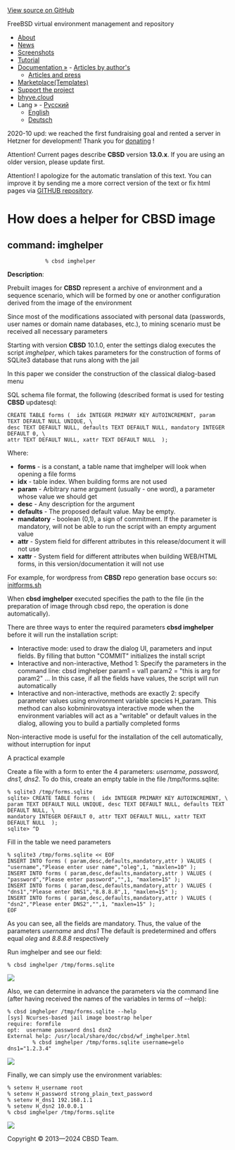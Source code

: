 [View source on GitHub](https://github.com/cbsd/cbsd)

FreeBSD virtual environment management and repository

- [About](http://www.bsdstore.ru/en/about.html)
- [News](http://www.bsdstore.ru/en/news.html)
- [Screenshots](http://www.bsdstore.ru/en/screenshots.html)
- [Tutorial](http://www.bsdstore.ru/en/tutorial.html)
- [Documentation »](http://www.bsdstore.ru/en/docs.html)  - [Articles by author's](http://www.bsdstore.ru/en/articles.html)
  - [Articles and press](http://www.bsdstore.ru/en/press.html)
- [Marketplace(Templates)](https://marketplace.bsdstore.ru)
- [Support the project](http://www.bsdstore.ru/en/donate.html)
- [bhyve.cloud](http://www.bsdstore.ru/en/bhyve-cloud.html)
- Lang »  - [Русский](http://www.bsdstore.ru/ru/13.0.x/wf_imghelper_ssi.html)
  - [English](http://www.bsdstore.ru/en/13.0.x/wf_imghelper_ssi.html)
  - [Deutsch](http://www.bsdstore.ru/de/13.0.x/wf_imghelper_ssi.html)

2020-10 upd: we reached the first fundraising goal and rented a server in Hetzner for development! Thank you for [donating](https://www.patreon.com/clonos) !

Attention! Current pages describe **CBSD** version **13.0.x**. If you are using an older version, please update first.

Attention! I apologize for the automatic translation of this text. You can improve it by sending me a more correct version of the text or fix html pages via [GITHUB repository](https://github.com/cbsd/cbsd-wwwdoc).

# How does a helper for **CBSD** image

## command: imghelper

```
			% cbsd imghelper

```

**Description**:


Prebuilt images for **CBSD** represent a archive of environment and a sequence scenario, which will be formed by one or another configuration derived from the image of the environment

Since most of the modifications associated with personal data (passwords, user names or domain name databases, etc.), to mining scenario must be received all necessary parameters

Starting with version **CBSD** 10.1.0, enter the settings dialog executes the script _imghelper_, which takes parameters for the construction of forms of SQLite3 database that runs along with the jail

In this paper we consider the construction of the classical dialog-based menu

SQL schema file format, the following (described format is used for testing **CBSD** updatesql:

```
CREATE TABLE forms (  idx INTEGER PRIMARY KEY AUTOINCREMENT, param TEXT DEFAULT NULL UNIQUE, \
desc TEXT DEFAULT NULL, defaults TEXT DEFAULT NULL, mandatory INTEGER DEFAULT 0, \
attr TEXT DEFAULT NULL, xattr TEXT DEFAULT NULL  );

```

Where:

- **forms** \- is a constant, a table name that imghelper will look when opening a file forms
- **idx** \- table index. When building forms are not used
- **param** \- Arbitrary name argument (usually - one word), a parameter whose value we should get
- **desc** \- Any description for the argument
- **defaults** \- The proposed default value. May be empty.
- **mandatory** \- boolean (0,1), a sign of commitment. If the parameter is mandatory, will not be able to run the script with an empty argument value
- **attr** \- System field for different attributes in this release/document it will not use
- **xattr** \- System field for different attributes when building WEB/HTML forms, in this version/documentation it will not use

For example, for wordpress from **CBSD** repo generation base occurs so: [initforms.sh](https://github.com/cbsd/cbsd-scenes/blob/master/img/wordpress/wordpress/bin/initforms.sh)

When **cbsd imghelper** executed specifies the path to the file (in the preparation of image through cbsd repo, the operation is done automatically).

There are three ways to enter the required parameters **cbsd imghelper** before it will run the installation script:

- Interactive mode: used to draw the dialog UI, parameters and input fields. By filling that button "COMMIT" initializes the install script
- Interactive and non-interactive, Method 1: Specify the parameters in the command line: cbsd imghelper param1 = val1 param2 = "this is arg for param2" ... In this case, if all the fields have values​​, the script will run automatically
- Interactive and non-interactive, methods are exactly 2: specify parameter values ​​using environment variable species H\_param. This method can also kobminirovatsya interactive mode when the environment variables will act as a "writable" or default values ​​in the dialog, allowing you to build a partially completed forms

Non-interactive mode is useful for the installation of the cell automatically, without interruption for input

A practical example

Create a file with a form to enter the 4 parameters: _username, password, dns1, dns2_. To do this, create an empty table in the file /tmp/forms.sqlite:

```
% sqlite3 /tmp/forms.sqlite
sqlite> CREATE TABLE forms (  idx INTEGER PRIMARY KEY AUTOINCREMENT, \
param TEXT DEFAULT NULL UNIQUE, desc TEXT DEFAULT NULL, defaults TEXT DEFAULT NULL, \
mandatory INTEGER DEFAULT 0, attr TEXT DEFAULT NULL, xattr TEXT DEFAULT NULL  );
sqlite> ^D

```

Fill in the table we need parameters

```
% sqlite3 /tmp/forms.sqlite << EOF
INSERT INTO forms ( param,desc,defaults,mandatory,attr ) VALUES ( "username","Please enter user name","oleg",1, "maxlen=10" );
INSERT INTO forms ( param,desc,defaults,mandatory,attr ) VALUES ( "password","Please enter password","",1, "maxlen=15" );
INSERT INTO forms ( param,desc,defaults,mandatory,attr ) VALUES ( "dns1","Please enter DNS1","8.8.8.8",1, "maxlen=15" );
INSERT INTO forms ( param,desc,defaults,mandatory,attr ) VALUES ( "dsn2","Please enter DNS2","",1, "maxlen=15" );
EOF

```

As you can see, all the fields are mandatory. Thus, the value of the parameters _username_ and _dns1_ The default is predetermined and offers equal _oleg_ and _8.8.8.8_ respectively

Run imghelper and see our field:

```
% cbsd imghelper /tmp/forms.sqlite

```

![](http://www.bsdstore.ru/img/imghelper1.png)

Also, we can determine in advance the parameters via the command line (after having received the names of the variables in terms of --help):

```
% cbsd imghelper /tmp/forms.sqlite --help
[sys] Ncurses-based jail image boostrap helper
require: formfile
opt:  username password dns1 dsn2
External help: /usr/local/share/doc/cbsd/wf_imghelper.html
		% cbsd imghelper /tmp/forms.sqlite username=gelo dns1="1.2.3.4"

```

![](http://www.bsdstore.ru/img/imghelper2.png)

Finally, we can simply use the environment variables:

```
% setenv H_username root
% setenv H_password strong_plain_text_password
% setenv H_dns1 192.168.1.1
% setenv H_dsn2 10.0.0.1
% cbsd imghelper /tmp/forms.sqlite

```

![](http://www.bsdstore.ru/img/imghelper3.png)

Copyright © 2013—2024 CBSD Team.

